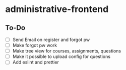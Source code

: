 # administrative-frontend

## To-Do
- [ ] Send Email on register and forgot pw
- [ ] Make forgot pw work
- [ ] Make tree view for courses, assignments, questions
- [ ] Make it possible to upload config for questions
- [ ] Add eslint and prettier
